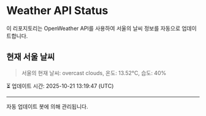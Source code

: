 
# Weather API Status

이 리포지토리는 OpenWeather API를 사용하여 서울의 날씨 정보를 자동으로 업데이트합니다.

## 현재 서울 날씨
> 서울의 현재 날씨: overcast clouds, 온도: 13.52°C, 습도: 40%

⏳ 업데이트 시간: 2025-10-21 13:19:47 (UTC)

---
자동 업데이트 봇에 의해 관리됩니다.
